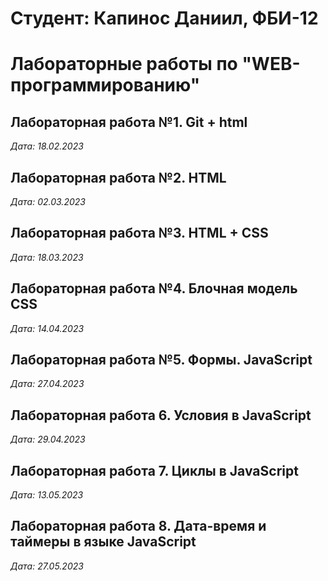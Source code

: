 # Студент: Капинос Даниил, ФБИ-12

# Лабораторные работы по "WEB-программированию"

## Лабораторная работа №1. Git + html

*Дата: 18.02.2023*

## Лабораторная работа №2. HTML

*Дата: 02.03.2023*

## Лабораторная работа №3. HTML + CSS

*Дата: 18.03.2023*

## Лабораторная работа №4. Блочная модель CSS

*Дата: 14.04.2023*

## Лабораторная работа №5. Формы. JavaScript

*Дата: 27.04.2023*

## Лабораторная работа 6. Условия в JavaScript

*Дата: 29.04.2023*

## Лабораторная работа 7. Циклы в JavaScript

*Дата: 13.05.2023*

## Лабораторная работа 8. Дата-время и таймеры в языке JavaScript

*Дата: 27.05.2023*
